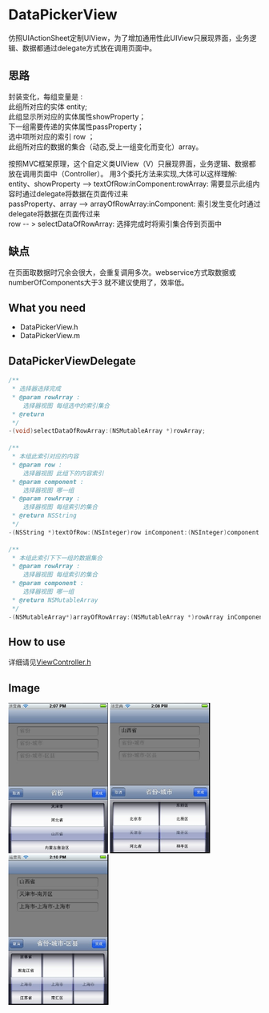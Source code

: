 DataPickerView
===========

仿照UIActionSheet定制UIView，为了增加通用性此UIView只展现界面，业务逻辑、数据都通过delegate方式放在调用页面中。

思路
---
封装变化，每组变量是 :  
此组所对应的实体 entity;  
此组显示所对应的实体属性showProperty；  
下一组需要传递的实体属性passProperty；  
选中项所对应的索引 row ；  
此组所对应的数据的集合（动态,受上一组变化而变化）array。    

按照MVC框架原理，这个自定义类UIView（V）只展现界面，业务逻辑、数据都放在调用页面中（Controller）。
用3个委托方法来实现,大体可以这样理解:  
entity、showProperty --> textOfRow:inComponent:rowArray: 需要显示此组内容时通过delegate将数据在页面传过来  
passProperty、array --> arrayOfRowArray:inComponent: 索引发生变化时通过delegate将数据在页面传过来  
row -- > selectDataOfRowArray: 选择完成时将索引集合传到页面中

缺点
---
在页面取数据时冗余会很大，会重复调用多次。webservice方式取数据或numberOfComponents大于3 就不建议使用了，效率低。

What you need
---
* DataPickerView.h
* DataPickerView.m

DataPickerViewDelegate
---  

```objective-c
/**
 * 选择器选择完成
 * @param rowArray :
    选择器视图 每组选中的索引集合
 * @return
 */
-(void)selectDataOfRowArray:(NSMutableArray *)rowArray;

/**
 * 本组此索引对应的内容
 * @param row :
    选择器视图 此组下的内容索引
 * @param component :
    选择器视图 哪一组
 * @param rowArray :
    选择器视图 每组索引的集合
 * @return NSString
 */
-(NSString *)textOfRow:(NSInteger)row inComponent:(NSInteger)component rowArray:(NSMutableArray *)rowArray;

/**
 * 本组此索引下下一组的数据集合
 * @param rowArray :
    选择器视图 每组索引的集合
 * @param component :
    选择器视图 哪一组
 * @return NSMutableArray
 */
-(NSMutableArray*)arrayOfRowArray:(NSMutableArray *)rowArray inComponent:(NSInteger)component;

```

How to use
---  
详细请见[ViewController.h](https://github.com/Ericfengshi/FSDataPickerView/blob/master/FSDataPickerView/ViewController.m)

Image
---  
<img src="result1.png" height=300>
<img src="result2.png" height=300>
<img src="result3.png" height=300>
